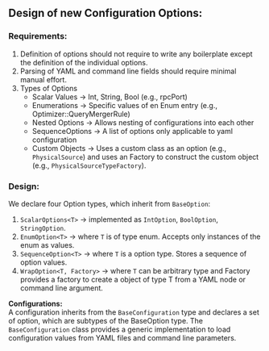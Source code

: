 
## Design of new Configuration Options:

### Requirements:
1. Definition of options should not require to write any boilerplate except the definition of the individual options.
2. Parsing of YAML and command line fields should require minimal manual effort.
4. Types of Options
   - Scalar Values -> Int, String, Bool (e.g., rpcPort)
   - Enumerations -> Specific values of en Enum entry (e.g., Optimizer::QueryMergerRule)
   - Nested Options -> Allows nesting of configurations into each other 
   - SequenceOptions -> A list of options only applicable to yaml configuration 
   - Custom Objects -> Uses a custom class as an option (e.g., `PhysicalSource`) and uses an Factory to construct the custom object (e.g., `PhysicalSourceTypeFactory`).

### Design:

We declare four Option types, which inherit from `BaseOption`:
1. `ScalarOptions<T>` -> implemented as `IntOption`, `BoolOption`, `StringOption`.
2. `EnumOption<T>` -> where `T` is of type enum. Accepts only instances of the enum as values.
3. `SequenceOption<T>` -> where `T` is a option type. Stores a sequence of option values.
4. `WrapOption<T, Factory>` -> where `T` can be arbitrary type and Factory provides a factory to create a object of type T from a YAML node or command line argument.

**Configurations:**  
A configuration inherits from the `BaseConfiguration` type and declares a set of option, 
which are subtypes of the BaseOption type.
The `BaseConfiguration` class provides a generic implementation to load configuration values from YAML files and command line parameters.
